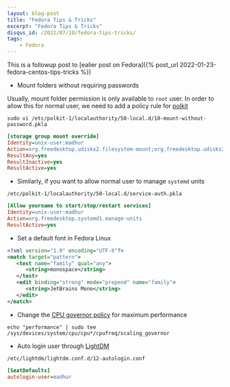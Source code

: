 ```yaml
---
layout: blog-post
title: "Fedora Tips & Tricks"
excerpt: "Fedora Tips & Tricks"
disqus_id: /2022/07/10/fedora-tips-tricks/
tags:    
    - Fedora
---
```



This is a followup post to [ealier post on Fedora]({% post_url 2022-01-23-fedora-centos-tips-tricks %})

* Mount folders without requiring passwords

Usually, mount folder permission is only available to `root` user. In order to allow this for normal user, we need to add a policy rule for
[polkit](https://en.wikipedia.org/wiki/Polkit)

```
sudo vi /etc/polkit-1/localauthority/50-local.d/10-mount-without-password.pkla

```


```ini
[storage group mount override] 
Identity=unix-user:madhur 
Action=org.freedesktop.udisks2.filesystem-mount;org.freedesktop.udisks2.filesystem-mount-system 
ResultAny=yes 
ResultInactive=yes 
ResultActive=yes
```

* Similarly, if you want to allow normal user to manage `systemd` units

```
/etc/polkit-1/localauthority/50-local.d/service-auth.pkla
```

```ini
[Allow yourname to start/stop/restart services]
Identity=unix-user:madhur 
Action=org.freedesktop.systemd1.manage-units 
ResultActive=yes
```


* Set a default font in Fedora Linux

```xml
<?xml version="1.0" encoding="UTF-8"?>
<match target="pattern">
   <test name="family" qual="any">
      <string>monospace</string>
   </test>
   <edit binding="strong" mode="prepend" name="family">
      <string>JetBrains Mono</string>
   </edit>
</match>
```


* Change the [CPU governor policy](https://wiki.archlinux.org/title/CPU_frequency_scaling) for maximum performance

```
echo "performance" | sudo tee /sys/devices/system/cpu/cpu*/cpufreq/scaling_governor
```

* Auto login user through [LightDM](https://wiki.archlinux.org/title/LightDM#Greeter)

```
/etc/lightdm/lightdm.conf.d/12-autologin.conf
```

```ini
[SeatDefaults] 
autologin-user=madhur
```